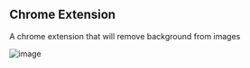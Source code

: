 ## Chrome Extension 

A chrome extension that will remove background from images

![image](https://user-images.githubusercontent.com/81004813/137575473-7b98683c-777b-470f-99e2-7b1c30fb46b5.png)

